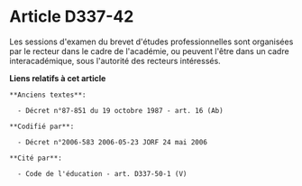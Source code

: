 # Article D337-42

Les sessions d'examen du brevet d'études professionnelles sont organisées par le recteur dans le cadre de l'académie, ou
peuvent l'être dans un cadre interacadémique, sous l'autorité des recteurs intéressés.

**Liens relatifs à cet article**

	**Anciens textes**:

	  - Décret n°87-851 du 19 octobre 1987 - art. 16 (Ab)

	**Codifié par**:

	  - Décret n°2006-583 2006-05-23 JORF 24 mai 2006

	**Cité par**:

	  - Code de l'éducation - art. D337-50-1 (V)
